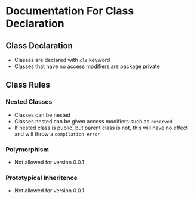 # Documentation For Class Declaration

## Class Declaration 

- Classes are declared with `cls` keyword
- Classes that have no access modifiers are package private

## Class Rules

### Nested Classes

- Classes can be nested
- Classes nested can be given access modifiers such as `reserved`
- If nested class is public, but parent class is not, this will have no effect and will throw a `compilation error`

### Polymorphism 

- Not allowed for version 0.0.1


### Prototypical Inheritence

- Not allowed for version 0.0.1
